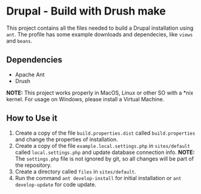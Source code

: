 # Drupal - Build with Drush make
This project contains all the files needed to build a Drupal installation using `ant`. The profile has some example downloads and dependecies, like `views` and `beans`.

## Dependencies
* Apache Ant
* Drush

**NOTE:** This project works properly in MacOS, Linux or other SO with a *nix kernel. For usage on Windows, please install a Virtual Machine.

## How to Use it
1. Create a copy of the file `build.properties.dist` called `build.properties` and change the properties of installation.
2. Create a copy of the file `example.local.settings.php` in `sites/default` called `local.settings.php` and update database connection info. **NOTE:** The `settings.php` file is not ignored by git, so all changes will be part of the repository.
3. Create a directory called `files` in `sites/default`.
4. Run the command `ant develop-install` for initial installation or `ant develop-update` for code update.
